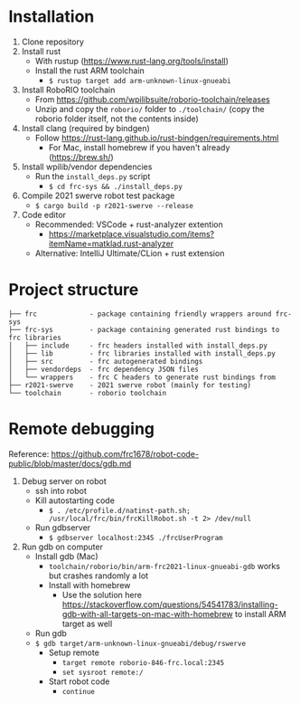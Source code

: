 # Installation

1. Clone repository
2. Install rust
   - With rustup (https://www.rust-lang.org/tools/install)
   - Install the rust ARM toolchain
      - `$ rustup target add arm-unknown-linux-gnueabi`
3. Install RoboRIO toolchain
   - From https://github.com/wpilibsuite/roborio-toolchain/releases
   - Unzip and copy the `roborio/` folder to `./toolchain/` (copy the roborio folder itself, not the contents inside)
4. Install clang (required by bindgen)
   - Follow https://rust-lang.github.io/rust-bindgen/requirements.html
      - For Mac, install homebrew if you haven't already (https://brew.sh/)
5. Install wpilib/vendor dependencies
   - Run the `install_deps.py` script
      - `$ cd frc-sys && ./install_deps.py`
6. Compile 2021 swerve robot test package
   - `$ cargo build -p r2021-swerve --release`
6. Code editor
   - Recommended: VSCode + rust-analyzer extention
      - https://marketplace.visualstudio.com/items?itemName=matklad.rust-analyzer
   - Alternative: IntelliJ Ultimate/CLion + rust extension

# Project structure

```
├── frc             - package containing friendly wrappers around frc-sys
├── frc-sys         - package containing generated rust bindings to frc libraries
│   ├── include     - frc headers installed with install_deps.py
│   ├── lib         - frc libraries installed with install_deps.py
│   ├── src         - frc autogenerated bindings
│   ├── vendordeps  - frc dependency JSON files
│   └── wrappers    - frc C headers to generate rust bindings from
├── r2021-swerve    - 2021 swerve robot (mainly for testing)
└── toolchain       - roborio toolchain
```

# Remote debugging

Reference: https://github.com/frc1678/robot-code-public/blob/master/docs/gdb.md

1. Debug server on robot
   - ssh into robot
   - Kill autostarting code
      - `$ . /etc/profile.d/natinst-path.sh; /usr/local/frc/bin/frcKillRobot.sh -t 2> /dev/null`
   - Run gdbserver
      - `$ gdbserver localhost:2345 ./frcUserProgram` 
2. Run gdb on computer
   - Install gdb (Mac)
      - `toolchain/roborio/bin/arm-frc2021-linux-gnueabi-gdb` works but crashes randomly a lot
      - Install with homebrew
         - Use the solution here https://stackoverflow.com/questions/54541783/installing-gdb-with-all-targets-on-mac-with-homebrew to install ARM target as well
   - Run gdb
   - `$ gdb target/arm-unknown-linux-gnueabi/debug/rswerve`
      - Setup remote
         - `target remote roborio-846-frc.local:2345`
         - `set sysroot remote:/`
      - Start robot code
         - `continue`